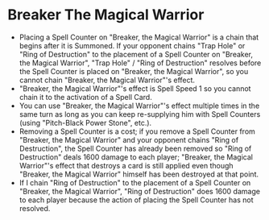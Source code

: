 # Breaker The Magical Warrior

*   Placing a Spell Counter on "Breaker, the Magical Warrior" is a chain that begins after it is Summoned. If your opponent chains "Trap Hole" or "Ring of Destruction" to the placement of a Spell Counter on "Breaker, the Magical Warrior", "Trap Hole" / "Ring of Destruction" resolves before the Spell Counter is placed on "Breaker, the Magical Warrior", so you cannot chain "Breaker, the Magical Warrior"'s effect.
*   "Breaker, the Magical Warrior"'s effect is Spell Speed 1 so you cannot chain it to the activation of a Spell Card.
*   You can use "Breaker, the Magical Warrior"'s effect multiple times in the same turn as long as you can keep re-supplying him with Spell Counters (using "Pitch-Black Power Stone", etc.).
*   Removing a Spell Counter is a cost; if you remove a Spell Counter from "Breaker, the Magical Warrior" and your opponent chains "Ring of Destruction", the Spell Counter has already been removed so "Ring of Destruction" deals 1600 damage to each player; "Breaker, the Magical Warrior"'s effect that destroys a card is still applied even though "Breaker, the Magical Warrior" himself has been destroyed at that point.
*   If I chain "Ring of Destruction" to the placement of a Spell Counter on "Breaker, the Magical Warrior", "Ring of Destruction" does 1600 damage to each player because the action of placing the Spell Counter has not resolved.
